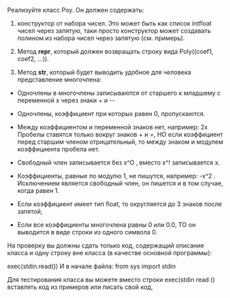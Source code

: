 Реализуйте класс Роу. Он должен содержать:
1. конструктор от набора чисел. Это может быть как список intfloat чисел через запятую,
таки просто конструктор может создавать полином из набора чисел через запятую (см.
примерь).

2. Метод __repr__, который должен возвращать строку вида Poly((coef1, coef2, ...)).

3. Метод __str__, который будет выводить удобное для человека представление
многочлена:
+ Одночлены в многочлены записываются от старшего к младшему с переменной x
через знаки + и --
* Одночлены, коэффициент при которых равен 0, пропускаются.
+ Между коэффициентом и переменной знаков нет, например: 2х
Пробелы ставятся только вокруг знаков + и =, HO если коэффициент перед старшим
членом отрицательный, то между знаком и модулем коэффициента пробела нет.
+ Свободный член записывается без х^О ‚ вместо х^! записывается x.

+ Коэффициенты, равные по модулю 1, не пишутся, например: -х^2 . Исключением
является свободный член, он пишется и в том случае, когда равен 1.
+ Если коэффициент имеет тип float, то округляется до 3 знаков после запятой,

+ Если все коэффициенты многочлена равны 0 или 0.0, TO он выводится в виде строки
из одного символа 0.

Ha проверку вы должны сдать только код, содержащий описание класса и одну строку вне
класса (в качестве основной программы):

exec(stdin.read())
И в начале файла:
from sys import stdin

Для тестирования класса вы можете вместо строки exec(stdin read () вставлять код из
примеров или писать свой код,
